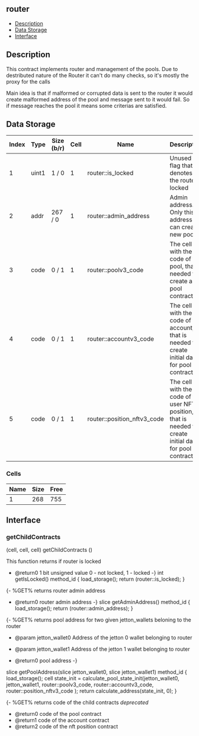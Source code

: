 ## router

* [Description](#description)
* [Data Storage](#data-storage)
* [Interface](#interface)

## Description 
          
This contract implements router and management of the pools. Due to destributed nature of the Router it can't do many checks, so it's mostly the proxy for the calls

Main idea is that if malformed or corrupted data is sent to the router it would create malformed address of the pool and message sent to it would fail.
So if message reaches the pool it means some criterias are satisfied.


## Data Storage 
| Index |   Type   | Size (b/r) | Cell | Name | Description |
| ---   |  ---     |    ---     | ---  | ---  |    ---      | 
|     1 |    uint1 |  1 /  0 |  1 | router::is_locked | Unused - flag that denotes if the router is locked  |
|     2 |     addr |  267 /  0 |  1 | router::admin_address | Admin address. Only this address can create new pools  |
|     3 |     code |  0 /  1 |  1 | router::poolv3_code | The cell with the code of the pool, that is needed to create a pool contract  |
|     4 |     code |  0 /  1 |  1 | router::accountv3_code | The cell with the code of the account, that is needed to create initial data for pool contract  |
|     5 |     code |  0 /  1 |  1 | router::position_nftv3_code | The cell with the code of the user NFT position, that is needed to create initial data for pool contract  |


### Cells 
| Name |   Size  |   Free  |
| ---  |  ---    |  ---    |
| 1  | 268 | 755 | 

## Interface 
### getChildContracts
 
(cell, cell, cell) getChildContracts ()
 
 
  This function returns if router is locked

  * @return0 1 bit unsigned value 0 - not locked, 1 - locked
-}
int getIsLocked() method_id {
    load_storage();
    return (router::is_locked);
}

{- %GET%
  returns router admin address

  * @return0 router admin address
-}
slice getAdminAddress() method_id {
    load_storage();
    return (router::admin_address);
}

{- %GET%
  returns pool address for two given jetton_wallets beloning to the router 

  * @param jetton_wallet0  Address of the jetton 0 wallet belonging to router
  * @param jetton_wallet1  Address of the jetton 1 wallet belonging to router

  * @return0 pool address
-}

slice getPoolAddress(slice jetton_wallet0, slice jetton_wallet1) method_id {
    load_storage();
    cell state_init = calculate_pool_state_init(jetton_wallet0, jetton_wallet1, router::poolv3_code, router::accountv3_code, router::position_nftv3_code );
    return calculate_address(state_init, 0);
}

{- %GET%
  returns code of the child contracts *deprecated*

  * @return0 code of the pool contract
  * @return1 code of the account contract
  * @return2 code of the nft position contract
  
 
